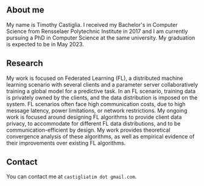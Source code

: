 ## About me

My name is Timothy Castiglia. I received my Bachelor's in Computer Science from Rensselaer Polytechnic Institute in 2017 and I am currently pursuing a PhD in Computer Science at the same university. My graduation is expected to be in May 2023. 

## Research

My work is focused on Federated Learning (FL), a distributed machine learning scenario with several
clients and a parameter server collaboratively training a global model for a predictive task. 
In an FL scenario, training data is privately owned by the clients, and the data distribution
is imposed on the system. FL scenarios often face high communication costs,
due to high message latency, power limitations, or network restrictions. My ongoing work is focused
around designing FL algorithms to provide client data privacy, to accommodate for different FL data
distributions, and to be communication-efficient by design. My work provides theoretical convergence
analysis of these algorithms, as well as empirical evidence of their improvements over existing FL algorithms.

## Contact

You can contact me at ```castigliatim dot gmail.com```.
